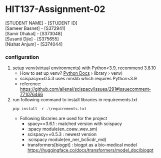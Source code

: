 # HIT137-Assignment-02
[STUDENT NAME] - [STUDENT ID]  
[Sameer Basnet] - [S372941]  
[Samir Dhakal] - [S373048]  
[Susanti Djie] - [S375655]  
[Nishat Anjum] - [S374044]  

### configuration
1. setup venv(virtual environments) with Python<3.9, recommend 3.8.10
    - How to set up venv? [Python Docs](https://docs.python.org) › library › venv)
    - scispacy==0.5.3 uses nmslib which requires Python<3.9
    - reference: https://github.com/allenai/scispacy/issues/291#issuecomment-771076466
2. run following command to install libraries in requirements.txt
   ```python
   pip install -r .\requirements.txt
   ```
   - Following libraries are used for the project
       * spacy==3.6.1 : matched version with scispacy
       * :spacy module(en_coew_wev_sm)
       * scispacy==0.5.3 : newest version
       * :scispacy module(en_ner_bc5cdr_md)
       * transformers[biogpt] : biogpt as a bio-medical model https://huggingface.co/docs/transformers/model_doc/biogpt

